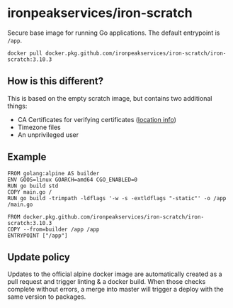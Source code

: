 # ironpeakservices/iron-scratch
Secure base image for running Go applications.
The default entrypoint is `/app`.

`docker pull docker.pkg.github.com/ironpeakservices/iron-scratch/iron-scratch:3.10.3`


## How is this different?
This is based on the empty scratch image, but contains two additional things:
- CA Certificates for verifying certificates ([location info](https://golang.org/src/crypto/x509/root_linux.go))
- Timezone files
- An unprivileged user

## Example
```
FROM golang:alpine AS builder
ENV GOOS=linux GOARCH=amd64 CGO_ENABLED=0
RUN go build std
COPY main.go /
RUN go build -trimpath -ldflags '-w -s -extldflags "-static"' -o /app /main.go

FROM docker.pkg.github.com/ironpeakservices/iron-scratch/iron-scratch:3.10.3
COPY --from=builder /app /app
ENTRYPOINT ["/app"]
```

## Update policy
Updates to the official alpine docker image are automatically created as a pull request and trigger linting & a docker build.
When those checks complete without errors, a merge into master will trigger a deploy with the same version to packages.
